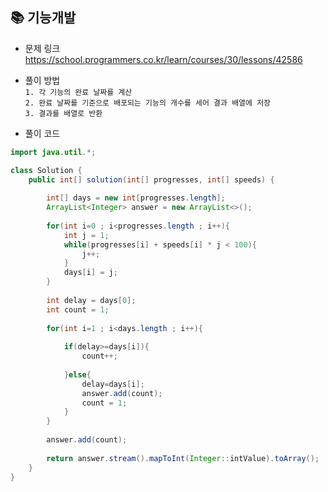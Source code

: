 ## 📚 기능개발
- 문제 링크
  <br /> https://school.programmers.co.kr/learn/courses/30/lessons/42586
  
- 풀이 방법
  <br /> `1. 각 기능의 완료 날짜를 계산`
  <br /> `2. 완료 날짜를 기준으로 배포되는 기능의 개수를 세어 결과 배열에 저장`
  <br /> `3. 결과를 배열로 반환`
  
- 풀이 코드
```java
import java.util.*;

class Solution {
    public int[] solution(int[] progresses, int[] speeds) {
        
        int[] days = new int[progresses.length];
        ArrayList<Integer> answer = new ArrayList<>();
        
        for(int i=0 ; i<progresses.length ; i++){
            int j = 1;
            while(progresses[i] + speeds[i] * j < 100){
                j++;
            }
            days[i] = j;
        }
        
        int delay = days[0];
        int count = 1;
        
        for(int i=1 ; i<days.length ; i++){
            
            if(delay>=days[i]){
                count++;
                
            }else{
                delay=days[i];
                answer.add(count);
                count = 1;
            }
        }
        
        answer.add(count);
        
        return answer.stream().mapToInt(Integer::intValue).toArray();
    }
}
``` 

